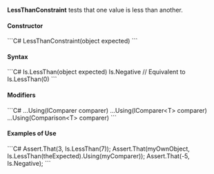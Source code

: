 **LessThanConstraint** tests that one value is less than another.

<h4>Constructor</h4>
```C#
LessThanConstraint(object expected)
```

<h4>Syntax</h4>
```C#
Is.LessThan(object expected)
Is.Negative // Equivalent to Is.LessThan(0)
```

<h4>Modifiers</h4>
```C#
...Using(IComparer comparer)
...Using<T>(IComparer&lt;T&gt; comparer)
...Using<T>(Comparison&lt;T&gt; comparer)
```

<h4>Examples of Use</h4>
```C#
Assert.That(3, Is.LessThan(7));
Assert.That(myOwnObject, 
    Is.LessThan(theExpected).Using(myComparer));
Assert.That(-5, Is.Negative);
```


